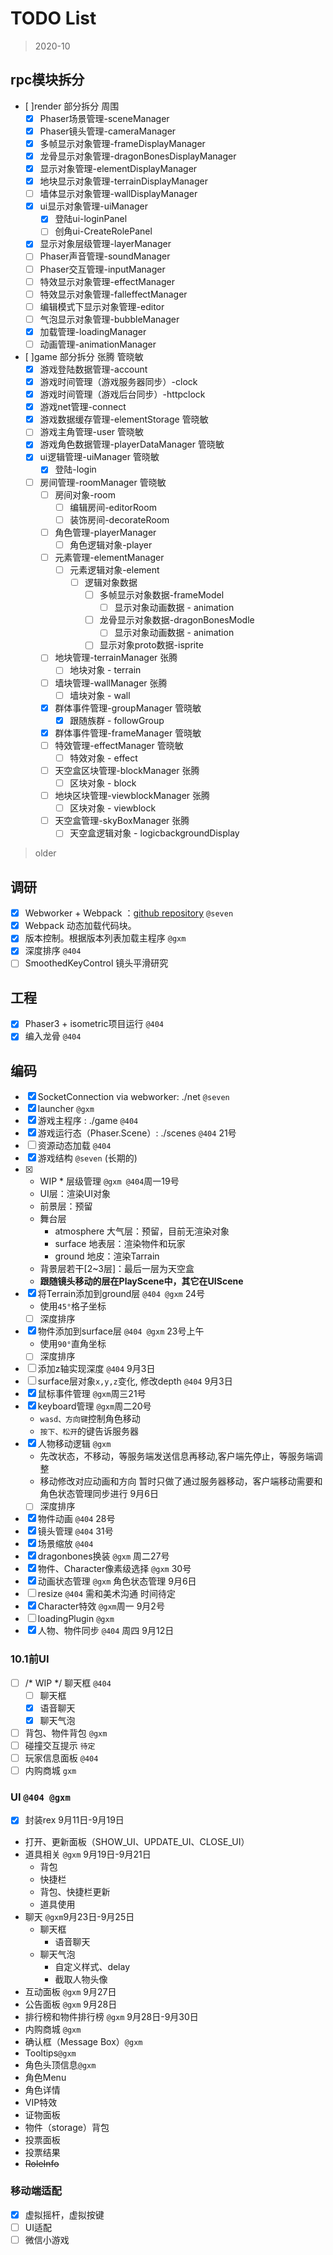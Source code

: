 TODO List
===
> 2020-10
## rpc模块拆分
- [ ]render 部分拆分  周围
  - [x] Phaser场景管理-sceneManager
  - [x] Phaser镜头管理-cameraManager
  - [x] 多帧显示对象管理-frameDisplayManager
  - [x] 龙骨显示对象管理-dragonBonesDisplayManager
  - [x] 显示对象管理-elementDisplayManager
  - [x] 地块显示对象管理-terrainDisplayManager
  - [ ] 墙体显示对象管理-wallDisplayManager
  - [x] ui显示对象管理-uiManager
    - [x] 登陆ui-loginPanel
    - [ ] 创角ui-CreateRolePanel
  - [x] 显示对象层级管理-layerManager
  - [ ] Phaser声音管理-soundManager
  - [ ] Phaser交互管理-inputManager
  - [ ] 特效显示对象管理-effectManager
  - [ ] 特效显示对象管理-falleffectManager
  - [ ] 编辑模式下显示对象管理-editor
  - [ ] 气泡显示对象管理-bubbleManager
  - [x] 加载管理-loadingManager
  - [ ] 动画管理-animationManager
- [ ]game 部分拆分 张腾 管晓敏
  - [x] 游戏登陆数据管理-account
  - [x] 游戏时间管理（游戏服务器同步）-clock
  - [x] 游戏时间管理（游戏后台同步）-httpclock
  - [x] 游戏net管理-connect
  - [x] 游戏数据缓存管理-elementStorage 管晓敏
  - [ ] 游戏主角管理-user 管晓敏
  - [x] 游戏角色数据管理-playerDataManager 管晓敏
  - [x] ui逻辑管理-uiManager 管晓敏
    - [x] 登陆-login
  - [ ] 房间管理-roomManager 管晓敏
    - [ ] 房间对象-room
      - [ ] 编辑房间-editorRoom
      - [ ] 装饰房间-decorateRoom
    - [ ] 角色管理-playerManager
      - [ ] 角色逻辑对象-player
    - [ ] 元素管理-elementManager
      - [ ] 元素逻辑对象-element
        - [ ] 逻辑对象数据
          - [ ] 多帧显示对象数据-frameModel
            - [ ] 显示对象动画数据 - animation
          - [ ] 龙骨显示对象数据-dragonBonesModle
            - [ ] 显示对象动画数据 - animation
          - [ ] 显示对象proto数据-isprite
    - [ ] 地块管理-terrainManager 张腾
      - [ ] 地块对象 - terrain
    - [ ] 墙块管理-wallManager 张腾
      - [ ] 墙块对象 - wall
    - [x] 群体事件管理-groupManager 管晓敏
      - [x] 跟随族群 - followGroup
    - [x] 群体事件管理-frameManager 管晓敏
    - [ ] 特效管理-effectManager 管晓敏
      - [ ] 特效对象 - effect
    - [ ] 天空盒区块管理-blockManager 张腾
      - [ ] 区块对象 - block
    - [ ] 地块区块管理-viewblockManager 张腾
      - [ ] 区块对象 - viewblock
    - [ ] 天空盒管理-skyBoxManager 张腾
      - [ ] 天空盒逻辑对象 - logicbackgroundDisplay
> older
## 调研
- [x] Webworker + Webpack ：[github repository](https://github.com/askdaddy/ts-webworker-webpack) `@seven`
- [x] Webpack 动态加载代码块。
- [x] 版本控制。根据版本列表加载主程序 `@gxm`
- [x] 深度排序 `@404`
- [ ] SmoothedKeyControl 镜头平滑研究

## 工程
- [x] Phaser3 + isometric项目运行 `@404`
- [x] 编入龙骨 `@404`

## 编码
- [x] SocketConnection via webworker: ./net `@seven`
- [x] launcher `@gxm`
- [x] 游戏主程序 : ./game `@404`
- [x] 游戏运行态（Phaser.Scene）: ./scenes `@404` 21号
- [ ] 资源动态加载 `@404`
- [x] 游戏结构 `@seven` (长期的)
- [x] * WIP * 层级管理 `@gxm @404`周一19号
  - UI层：渲染UI对象
  - 前景层：预留
  - 舞台层
    - atmosphere 大气层：预留，目前无渲染对象
    - surface 地表层：渲染物件和玩家
    - ground 地皮：渲染Tarrain
  - 背景层若干[2~3层]：最后一层为天空盒
  - **跟随镜头移动的层在PlayScene中，其它在UIScene**
- [x] 将Terrain添加到ground层 `@404 @gxm` 24号
  - 使用`45°`格子坐标
  - [ ] 深度排序 
- [x] 物件添加到surface层 `@404 @gxm` 23号上午
  - 使用`90°`直角坐标
  - [ ] 深度排序 
- [ ] 添加z轴实现深度 `@404` 9月3日
- [ ] surface层对象`x,y,z`变化, 修改depth `@404` 9月3日
- [x] 鼠标事件管理 `@gxm`周三21号
- [x] keyboard管理 `@gxm`周二20号
  - `wasd、方向键`控制角色移动
  - `按下、松开`的键告诉服务器 
- [x] 人物移动逻辑 `@gxm`
  - 先改状态，不移动，等服务端发送信息再移动,客户端先停止，等服务端调整
  - 移动修改对应动画和方向  暂时只做了通过服务器移动，客户端移动需要和角色状态管理同步进行 9月6日
  - [ ] 深度排序 
- [x]  物件动画 `@404` 28号
- [x] 镜头管理 `@404` 31号
- [x] 场景缩放 `@404`
- [x] dragonbones换装 `@gxm` 周二27号
- [x] 物件、Character像素级选择 `@gxm` 30号
- [x] 动画状态管理 `@gxm` 角色状态管理 9月6日
- [ ] resize `@404` 需和美术沟通 时间待定
- [x] Character特效 `@gxm`周一 9月2号
- [ ] loadingPlugin `@gxm`
- [x] 人物、物件同步 `@404` 周四 9月12日

### 10.1前UI
- [ ] /* WIP */ 聊天框 `@404`
    - [ ] 聊天框
    - [x] 语音聊天
    - [x] 聊天气泡
- [ ] 背包、物件背包 `@gxm`
- [ ] 碰撞交互提示 `待定`
- [ ] 玩家信息面板 `@404`
- [ ] 内购商城 `gxm`

### UI `@404 @gxm`
  -[x] 封装rex 9月11日-9月19日
  - 打开、更新面板（SHOW_UI、UPDATE_UI、CLOSE_UI）
  - 道具相关 `@gxm` 9月19日-9月21日 
    - 背包
    - 快捷栏
    - 背包、快捷栏更新
    - 道具使用
  - 聊天 `@gxm`9月23日-9月25日
    - 聊天框
      - 语音聊天
    - 聊天气泡
      - 自定义样式、delay
      - 截取人物头像
  - 互动面板 `@gxm` 9月27日
  - 公告面板 `@gxm` 9月28日
  - 排行榜和物件排行榜 `@gxm` 9月28日-9月30日
  - 内购商城 `@gxm`
  - 确认框（Message Box）`@gxm`
  - Tooltips`@gxm`
  - 角色头顶信息`@gxm`
  - 角色Menu
  - 角色详情
  - VIP特效
  - 证物面板
  - 物件（storage）背包
  - 投票面板
  - 投票结果
  - ~~RoleInfo~~

### 移动端适配
- [x] 虚拟摇杆，虚拟按键
- [ ] UI适配
- [ ] 微信小游戏
